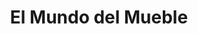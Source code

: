 ---
title: "El Mundo del Mueble"
url: /ciudad-autonoma-de-buenos-aires/el-mundo-del-mueble/
shop: Möbel
---